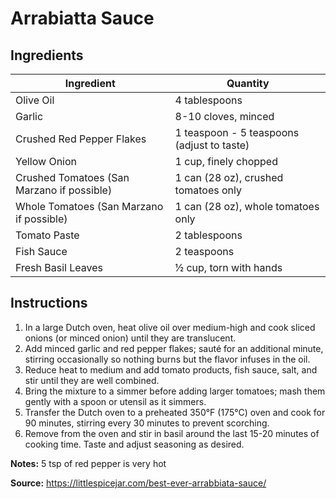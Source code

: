# Arrabiatta Sauce

## Ingredients

| Ingredient | Quantity |
| --- | --- |
| Olive Oil | 4 tablespoons |
| Garlic | 8-10 cloves, minced |
| Crushed Red Pepper Flakes | 1 teaspoon - 5 teaspoons (adjust to taste) |
| Yellow Onion | 1 cup, finely chopped |
| Crushed Tomatoes (San Marzano if possible) | 1 can (28 oz), crushed tomatoes only |
| Whole Tomatoes (San Marzano if possible) | 1 can (28 oz), whole tomatoes only|
| Tomato Paste | 2 tablespoons |
| Fish Sauce | 2 teaspoons |
| Fresh Basil Leaves | ½ cup, torn with hands |
                                                                           

## Instructions

1. In a large Dutch oven, heat olive oil over medium-high and cook sliced onions (or minced onion) until they are translucent.
2. Add minced garlic and red pepper flakes; sauté for an additional minute, stirring occasionally so nothing burns but the flavor infuses in the oil.
3. Reduce heat to medium and add tomato products, fish sauce, salt, and stir until they are well combined.
4. Bring the mixture to a simmer before adding larger tomatoes; mash them gently with a spoon or utensil as it simmers.
5. Transfer the Dutch oven to a preheated 350°F (175°C) oven and cook for 90 minutes, stirring every 30 minutes to prevent scorching.
6. Remove from the oven and stir in basil around the last 15-20 minutes of cooking time. Taste and adjust seasoning as desired.

**Notes:**
5 tsp of red pepper is very hot

**Source:**
https://littlespicejar.com/best-ever-arrabbiata-sauce/